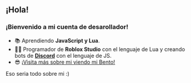 ## ¡Hola!
### ¡Bienvenido a mi cuenta de desarollador!

- 📚 Aprendiendo **JavaScript y Lua**.
- 👨‍💻 Programador de **Roblox Studio** con el lenguaje de Lua y creando bots de **[Discord](https://discord.com/)** con el lenguaje de JS.
- 😎 [¡Visita más sobre mi viendo mi Bento!](https://bento.me/maxxvoiid)

Eso seria todo sobre mi :)


<!--
**maxisepYTDev/maxisepYTDev** is a ✨ _special_ ✨ repository because its `README.md` (this file) appears on your GitHub profile.

Here are some ideas to get you started:

- 🔭 I’m currently working on ...
- 🌱 I’m currently learning ...
- 👯 I’m looking to collaborate on ...
- 🤔 I’m looking for help with ...
- 💬 Ask me about ...
- 📫 How to reach me: ...
- 😄 Pronouns: ...
- ⚡ Fun fact: ...
-->
